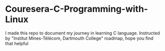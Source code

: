 # Couresera-C-Programming-with-Linux
I made this repo to document my journey in learning C language. Instructed by "Institut Mines-Télécom, Dartmouth College" roadmap, hope you find that helpful
